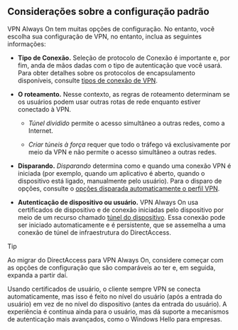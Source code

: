## <a name="standard-configuration-considerations"></a>Considerações sobre a configuração padrão

VPN Always On tem muitas opções de configuração. No entanto, você escolha sua configuração de VPN, no entanto, inclua as seguintes informações:

-   **Tipo de Conexão.** Seleção de protocolo de Conexão é importante e, por fim, anda de mãos dadas com o tipo de autenticação que você usará. Para obter detalhes sobre os protocolos de encapsulamento disponíveis, consulte [tipos de conexão de VPN](https://docs.microsoft.com/windows/security/identity-protection/vpn/vpn-connection-type/).

-   **O roteamento.** Nesse contexto, as regras de roteamento determinam se os usuários podem usar outras rotas de rede enquanto estiver conectado à VPN.

    -   _Túnel dividido_ permite o acesso simultâneo a outras redes, como a Internet.

    -   _Criar túneis à força_ requer que todo o tráfego vá exclusivamente por meio da VPN e não permite o acesso simultâneo a outras redes.

-   **Disparando.** _Disparando_ determina como e quando uma conexão VPN é iniciada (por exemplo, quando um aplicativo é aberto, quando o dispositivo está ligado, manualmente pelo usuário). Para o disparo de opções, consulte o [opções disparada automaticamente o perfil VPN](https://docs.microsoft.com/windows/security/identity-protection/vpn/vpn-auto-trigger-profile/).

-   **Autenticação de dispositivo ou usuário.** VPN Always On usa certificados de dispositivo e de conexão iniciadas pelo dispositivo por meio de um recurso chamado [túnel do dispositivo](https://docs.microsoft.com/windows-server/remote/remote-access/vpn/vpn-device-tunnel-config). Essa conexão pode ser iniciado automaticamente e é persistente, que se assemelha a uma conexão de túnel de infraestrutura do DirectAccess.

>[!TIP]
>Ao migrar do DirectAccess para VPN Always On, considere começar com as opções de configuração que são comparáveis ao ter e, em seguida, expanda a partir daí.

Usando certificados de usuário, o cliente sempre VPN se conecta automaticamente, mas isso é feito no nível do usuário (após a entrada do usuário) em vez de no nível do dispositivo (antes da entrada do usuário). A experiência é contínua ainda para o usuário, mas dá suporte a mecanismos de autenticação mais avançados, como o Windows Hello para empresas.